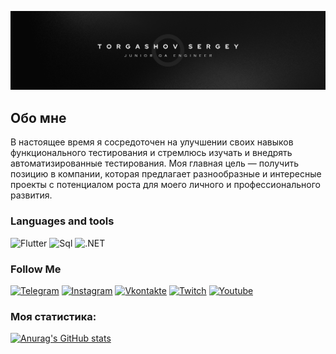 [![Header](https://github.com/ANXRenax/ANXRenax/blob/main/Assets/Torgashov%20Sergey.png)](https://www.youtube.com/@anxrenax6809)

## Обо мне
В настоящее время я сосредоточен на улучшении своих навыков функционального тестирования и стремлюсь изучать и внедрять автоматизированные тестирования. Моя главная цель — получить позицию в компании, которая предлагает разнообразные и интересные проекты с потенциалом роста для моего личного и профессионального развития.

### Languages and tools
![Flutter](https://img.shields.io/badge/Flutter-090909?style=for-the-badge&logo=flutter&logocolor=47C5FB)
![Sql](https://img.shields.io/badge/SQL-090909?style=for-the-badge&logo=mysql&logocolor=00648B)
![.NET](https://img.shields.io/badge/Framework-090909?style=for-the-badge&logo=.net&logocolor=E5D3FF)

### Follow Me
[![Telegram](https://img.shields.io/badge/Telegram-090909?style=for-the-badge&logo=Telegram&logocolor=27A0D9)](https://t.me/renax8888)
[![Instagram](https://img.shields.io/badge/Instagram-090909?style=for-the-badge&logo=instagram&logocolor=B4068E)](https://instagram.com/rezvov_s)
[![Vkontakte](https://img.shields.io/badge/Vkontakte-090909?style=for-the-badge&logo=vk&logocolor=4F7DB3)](https://vk.com/renax)
[![Twitch](https://img.shields.io/badge/Twitch-090909?style=for-the-badge&logo=twitch&logocolor=E5D3FF)](https://www.twitch.tv/anx_renax/)
[![Youtube](https://img.shields.io/badge/Youtube-090909?style=for-the-badge&logo=Youtube&logocolor=FF0000)](https://www.youtube.com/@anxrenax6809)

### Моя статистика:
[![Anurag's GitHub stats](https://github-readme-stats.vercel.app/api?username=ANXRenax&show_icons=true&theme=tokyonight)](https://github.com/anuraghazra/github-readme-stats)